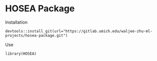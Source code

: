 # HOSEA Package

Installation

```
devtools::install_git(url="https://gitlab.umich.edu/waljee-zhu-ml-projects/hosea-package.git")
```

Use

```
library(HOSEA)
```